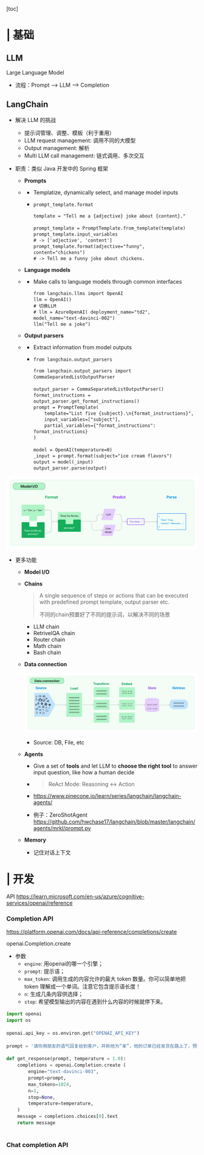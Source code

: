 [toc]



# | 基础



## LLM

Large Language Model

- 流程：Prompt --> LLM --> Completion



## LangChain

- 解决 LLM 的挑战

  - 提示词管理、调整、模板（利于重用）
  - LLM request management: 调用不同的大模型
  - Output management: 解析
  - Multi LLM call management: 链式调用、多次交互

- 职责：类似 Java 开发中的 Spring 框架

  - **Prompts**

  - - Templatize, dynamically select, and manage model inputs

    - `prompt_template.format`

      ```
      template = "Tell me a {adjective} joke about {content}."
      
      prompt_template = PromptTemplate.from_template(template)
      prompt_template.input_variables
      # -> ['adjective', 'content']
      prompt_template.format(adjective="funny", content="chickens")
      # -> Tell me a funny joke about chickens.
      
      ```

      

  - **Language models**

  - - Make calls to language models through common interfaces

      ```
      from langchain.llms import OpenAI
      llm = OpenAI()
      # 切换LLM
      # llm = AzureOpenAI( deployment_name="td2", model_name="text-davinci-002")
      llm("Tell me a joke")
      ```

      

  - **Output parsers**

  - - Extract information from model outputs

    - `from langchain.output_parsers`

      ```
      from langchain.output_parsers import CommaSeparatedListOutputParser
      
      output_parser = CommaSeparatedListOutputParser()
      format_instructions = output_parser.get_format_instructions()
      prompt = PromptTemplate(
          template="List five {subject}.\n{format_instructions}",
          input_variables=["subject"],
          partial_variables={"format_instructions": format_instructions}
      )
      
      model = OpenAI(temperature=0)
      _input = prompt.format(subject="ice cream flavors")
      output = model(_input)
      output_parser.parse(output)
      ```

![Image](../img/ai/langchain-model.png)



- 更多功能

  - **Model I/O**

  - **Chains**

    > A single sequence of steps or actions that can be executed with predefined prompt template, output parser etc.
    >
    > 不同的chain预置好了不同的提示词，以解决不同的场景

    - LLM chain
    - RetrivelQA chain
    - Router chain
    - Math chain
    - Bash chain

  - **Data connection**

    ![Image](../img/ai/langchain-data-connection.png)

    - Source: DB, File, etc

  - **Agents**

    - Give a set of **tools** and let LLM to **choose the right tool** to answer input question, like how a human decide

    - > ReAct Mode: Reasoning <-> Action

    - https://www.pinecone.io/learn/series/langchain/langchain-agents/

    - 例子：ZeroShotAgent https://github.com/hwchase17/langchain/blob/master/langchain/agents/mrkl/prompt.py

      

  - **Memory** 

    - 记住对话上下文



# | 开发



API https://learn.microsoft.com/en-us/azure/cognitive-services/openai/reference

### Completion API

https://platform.openai.com/docs/api-reference/completions/create

openai.Completion.create

- 参数
  - `engine`: 用openai的哪一个引擎；
  - `prompt`: 提示语；
  - `max_token`: 调用生成的内容允许的最大 token 数量。你可以简单地把 token 理解成一个单词。注意它包含提示语长度！
  - `n`: 生成几条内容供选择；
  - `stop`: 希望模型输出的内容在遇到什么内容的时候就停下来。

```python
import openai
import os

openai.api_key = os.environ.get("OPENAI_API_KEY")

prompt = '请你用朋友的语气回复给到客户，并称他为“亲”，他的订单已经发货在路上了，预计在3天之内会送达，订单号2021AEDG，我们很抱歉因为天气的原因物流时间比原来长，感谢他选购我们的商品。'

def get_response(prompt, temperature = 1.0):
    completions = openai.Completion.create (
        engine="text-davinci-003",
        prompt=prompt,
        max_tokens=1024,
        n=1,
        stop=None,
        temperature=temperature,
    )
    message = completions.choices[0].text
    return message
    
```



### Chat completion API
